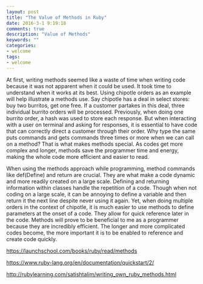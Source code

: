 ```yaml
---
layout: post
title: "The Value of Methods in Ruby"
date: 2016-3-1 9:19:18
comments: true
description: "Value of Methods"
keywords: ""
categories:
- welcome
tags:
- welcome
---
```



At first, writing methods seemed like a waste of time when writing code because it was not apparent when it could be used. It took time to understand when it works at its best.  Using chipotle orders as an example will help illustrate a methods use. Say chipotle has a deal in select stores: buy two burritos, get one free. If a customer partakes in this deal, three individual burrito orders will be processed. Previously, when doing one burrito order, a hash was used to store each response. But when interacting with a user on terminal and asking for responses, it is essential to have code that can correctly direct a customer through their order. Why type the same puts commands and gets commands three times or more when we can call on a method? That is what makes methods special. As codes get more complex and longer, methods save the programmer time and energy, making the whole code more efficient and easier to read.
	
When using the methods approach while programming, method commands like def(Define) and return are crucial. They are what make a code dynamic and more readily created on a large scale. Defining and returning information within classes handle the repetition of a code. Though when not coding on a large scale, it can be annoying to define a variable and then return it the next line despite never using it again. Yet, when doing multiple orders in the context of chipotle, it is much easier to use methods to define parameters at the onset of a code. They allow for quick reference later in the code. Methods will prove to be beneficial to me as a programmer because they are incredibly efficient. The longer and more complicated codes become, the more important it is to be enabled to reference and create code quickly.

https://launchschool.com/books/ruby/read/methods

https://www.ruby-lang.org/en/documentation/quickstart/2/

http://rubylearning.com/satishtalim/writing_own_ruby_methods.html